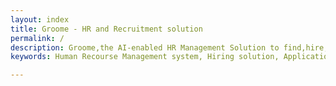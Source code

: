 ```yaml
---
layout: index
title: Groome - HR and Recruitment solution
permalink: /
description: Groome,the AI-enabled HR Management Solution to find,hire,manage and retain best talents.Increase the recruiter productivity and gather insights. Request for a free demo of our Talent CRM and Application Tracking System now!
keywords: Human Recourse Management system, Hiring solution, Application Tracking System, AI-Enabled, Recruitment Management software, recruitment system, Talent CRM, HR Software, Bangalore, India

---
```

